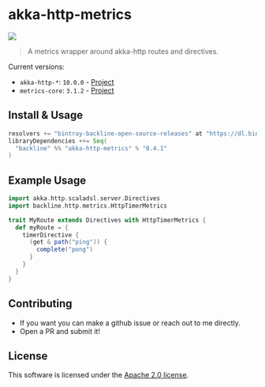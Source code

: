# akka-http-metrics

![](https://api.travis-ci.org/Backline/akka-http-metrics.svg)

> A metrics wrapper around akka-http routes and directives.

Current versions:

- `akka-http-*`: `10.0.0` - [Project](https://github.com/akka/akka-http)
- `metrics-core`: `3.1.2` - [Project](https://github.com/dropwizard/metrics)

## Install & Usage

```scala
resolvers += "bintray-backline-open-source-releases" at "https://dl.bintray.com/backline/open-source"
libraryDependencies ++= Seq(
  "backline" %% "akka-http-metrics" % "0.4.1"
)
```

## Example Usage

```scala
import akka.http.scaladsl.server.Directives
import backline.http.metrics.HttpTimerMetrics

trait MyRoute extends Directives with HttpTimerMetrics {
  def myRoute = {
    timerDirective {
      (get & path("ping")) {
        complete("pong")
      }
    }
  }
}
```

## Contributing

- If you want you can make a github issue or reach out to me directly.
- Open a PR and submit it!

## License

This software is licensed under the [Apache 2.0 license](LICENSE).
